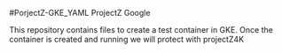 #PorjectZ-GKE_YAML
ProjectZ Google

This repository contains files to create a test container in GKE. Once the container is created and running we will protect with projectZ4K
